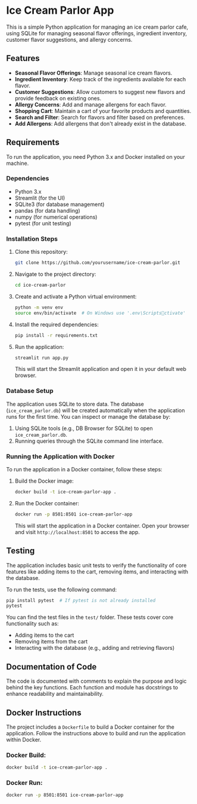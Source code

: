 # Ice Cream Parlor App

This is a simple Python application for managing an ice cream parlor cafe, using SQLite for managing seasonal flavor offerings, ingredient inventory, customer flavor suggestions, and allergy concerns.

## Features

- **Seasonal Flavor Offerings**: Manage seasonal ice cream flavors.
- **Ingredient Inventory**: Keep track of the ingredients available for each flavor.
- **Customer Suggestions**: Allow customers to suggest new flavors and provide feedback on existing ones.
- **Allergy Concerns**: Add and manage allergens for each flavor.
- **Shopping Cart**: Maintain a cart of your favorite products and quantities.
- **Search and Filter**: Search for flavors and filter based on preferences.
- **Add Allergens**: Add allergens that don't already exist in the database.

## Requirements

To run the application, you need Python 3.x and Docker installed on your machine.

### Dependencies

- Python 3.x
- Streamlit (for the UI)
- SQLite3 (for database management)
- pandas (for data handling)
- numpy (for numerical operations)
- pytest (for unit testing)

### Installation Steps

1. Clone this repository:

    ```bash
    git clone https://github.com/yourusername/ice-cream-parlor.git
    ```

2. Navigate to the project directory:

    ```bash
    cd ice-cream-parlor
    ```

3. Create and activate a Python virtual environment:

    ```bash
    python -m venv env
    source env/bin/activate  # On Windows use '.env\Scriptsctivate'
    ```

4. Install the required dependencies:

    ```bash
    pip install -r requirements.txt
    ```

5. Run the application:

    ```bash
    streamlit run app.py
    ```

   This will start the Streamlit application and open it in your default web browser.

### Database Setup

The application uses SQLite to store data. The database (`ice_cream_parlor.db`) will be created automatically when the application runs for the first time. You can inspect or manage the database by:

1. Using SQLite tools (e.g., DB Browser for SQLite) to open `ice_cream_parlor.db`.
2. Running queries through the SQLite command line interface.

### Running the Application with Docker

To run the application in a Docker container, follow these steps:

1. Build the Docker image:

    ```bash
    docker build -t ice-cream-parlor-app .
    ```

2. Run the Docker container:

    ```bash
    docker run -p 8501:8501 ice-cream-parlor-app
    ```

   This will start the application in a Docker container. Open your browser and visit `http://localhost:8501` to access the app.

## Testing

The application includes basic unit tests to verify the functionality of core features like adding items to the cart, removing items, and interacting with the database.

To run the tests, use the following command:

```bash
pip install pytest  # If pytest is not already installed
pytest
```

You can find the test files in the `test/` folder. These tests cover core functionality such as:
- Adding items to the cart
- Removing items from the cart
- Interacting with the database (e.g., adding and retrieving flavors)

## Documentation of Code

The code is documented with comments to explain the purpose and logic behind the key functions. Each function and module has docstrings to enhance readability and maintainability.

## Docker Instructions

The project includes a `Dockerfile` to build a Docker container for the application. Follow the instructions above to build and run the application within Docker.

### Docker Build:

```bash
docker build -t ice-cream-parlor-app .
```

### Docker Run:

```bash
docker run -p 8501:8501 ice-cream-parlor-app
```

